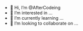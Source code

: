 - 👋 Hi, I’m @AfterCodeing
- 👀 I’m interested in ...
- 🌱 I’m currently learning ...
- 💞️ I’m looking to collaborate on ...

<!---
AfterCodeing/AfterCodeing is a ✨ special ✨ repository because its `README.md` (this file) appears on your GitHub profile.
You can click the Preview link to take a look at your changes.
--->
